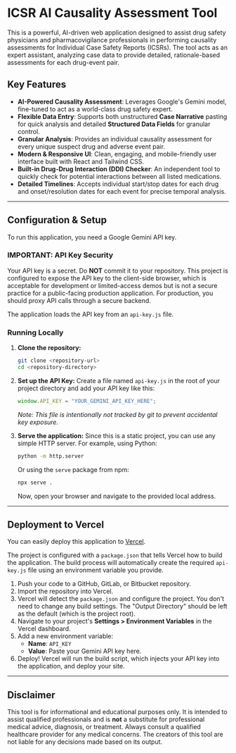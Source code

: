 # ICSR AI Causality Assessment Tool

This is a powerful, AI-driven web application designed to assist drug safety physicians and pharmacovigilance professionals in performing causality assessments for Individual Case Safety Reports (ICSRs). The tool acts as an expert assistant, analyzing case data to provide detailed, rationale-based assessments for each drug-event pair.

## Key Features

-   **AI-Powered Causality Assessment**: Leverages Google's Gemini model, fine-tuned to act as a world-class drug safety expert.
-   **Flexible Data Entry**: Supports both unstructured **Case Narrative** pasting for quick analysis and detailed **Structured Data Fields** for granular control.
-   **Granular Analysis**: Provides an individual causality assessment for every unique suspect drug and adverse event pair.
-   **Modern & Responsive UI**: Clean, engaging, and mobile-friendly user interface built with React and Tailwind CSS.
-   **Built-in Drug-Drug Interaction (DDI) Checker**: An independent tool to quickly check for potential interactions between all listed medications.
-   **Detailed Timelines**: Accepts individual start/stop dates for each drug and onset/resolution dates for each event for precise temporal analysis.

---

## Configuration & Setup

To run this application, you need a Google Gemini API key.

### **IMPORTANT: API Key Security**

Your API key is a secret. Do **NOT** commit it to your repository. This project is configured to expose the API key to the client-side browser, which is acceptable for development or limited-access demos but is not a secure practice for a public-facing production application. For production, you should proxy API calls through a secure backend.

The application loads the API key from an `api-key.js` file.

### Running Locally

1.  **Clone the repository:**
    ```bash
    git clone <repository-url>
    cd <repository-directory>
    ```

2.  **Set up the API Key:**
    Create a file named `api-key.js` in the root of your project directory and add your API key like this:
    ```javascript
    window.API_KEY = "YOUR_GEMINI_API_KEY_HERE";
    ```
    *Note: This file is intentionally not tracked by git to prevent accidental key exposure.*

3.  **Serve the application:**
    Since this is a static project, you can use any simple HTTP server. For example, using Python:
    ```bash
    python -m http.server
    ```
    Or using the `serve` package from npm:
    ```bash
    npx serve .
    ```
    Now, open your browser and navigate to the provided local address.

---

## Deployment to Vercel

You can easily deploy this application to [Vercel](https://vercel.com).

The project is configured with a `package.json` that tells Vercel how to build the application. The build process will automatically create the required `api-key.js` file using an environment variable you provide.

1.  Push your code to a GitHub, GitLab, or Bitbucket repository.
2.  Import the repository into Vercel.
3.  Vercel will detect the `package.json` and configure the project. You don't need to change any build settings. The "Output Directory" should be left as the default (which is the project root).
4.  Navigate to your project's **Settings > Environment Variables** in the Vercel dashboard.
5.  Add a new environment variable:
    -   **Name**: `API_KEY`
    -   **Value**: Paste your Gemini API key here.
6.  Deploy! Vercel will run the build script, which injects your API key into the application, and deploy your site.

---

## Disclaimer

This tool is for informational and educational purposes only. It is intended to assist qualified professionals and is **not** a substitute for professional medical advice, diagnosis, or treatment. Always consult a qualified healthcare provider for any medical concerns. The creators of this tool are not liable for any decisions made based on its output.